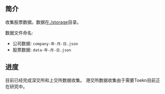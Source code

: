## 简介

收集股票数据。数据在[./storage](./storage)目录。

数据文件命名:

* 公司数据: `company-年-月-日.json` 
* 股票数据: `data-年-月-日.json`  

## 进度  

目前已经完成深交所和上交所数据收集。 
港交所数据收集由于需要Toekn目前正在研究中。



